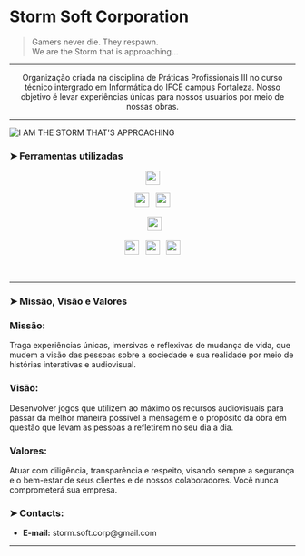 # **Storm Soft Corporation**

> Gamers never die. They respawn.<br>
> We are the Storm that is approaching... 

---

<p align='center'>
 Organização criada na disciplina de Práticas Profissionais III no curso técnico intergrado em Informática do IFCE campus Fortaleza.
Nosso objetivo é levar experiências únicas para nossos usuários por meio de nossas obras.</p>

---

  <img align='center' src="https://i.imgur.com/FGXnSlj.png" title="I AM THE STORM THAT'S APPROACHING"/>
<br>

### ➤ Ferramentas utilizadas
<p  align="center">

<img src="https://img.shields.io/badge/javascript%20-%23323330.svg?&style=for-the-badge&logo=javascript&logoColor=%23F7DF1E" height="25"/>
  </p>
  <p  align="center">

<img src="https://img.shields.io/badge/html5-%23E34F26.svg?style=for-the-badge&logo=html5&logoColor=white" height="25"/>  
  &nbsp;
<img src="https://img.shields.io/badge/css3-%231572B6.svg?style=for-the-badge&logo=css3&logoColor=white" height="25"/>
  </p>
  
  <p  align="center">
  &nbsp;
<img src="https://img.shields.io/badge/Visual%20Studio%20Code-0078d7.svg?style=for-the-badge&logo=visual-studio-code&logoColor=white" height="25"/>  
 </p>
 
 <p align="center">

  
<img src="https://img.shields.io/badge/github-%23121011.svg?style=for-the-badge&logo=github&logoColor=white" height="25">
  &nbsp;
<img src="https://img.shields.io/badge/git-%23F05033.svg?style=for-the-badge&logo=git&logoColor=white" height="25">
  &nbsp;
<img src="https://img.shields.io/badge/rpgmaker-0078D6?style=for-the-badge&logo=rpgmaker&logoColor=white" height="25">

</p>
<br>

---

### ➤ Missão, Visão e Valores

<h3> Missão: </h3> 
  <p> Traga experiências únicas, imersivas e reflexivas de mudança de vida, que mudem
  a visão das pessoas sobre a sociedade e sua realidade por meio de histórias interativas e
  audiovisual. </p>
  
<h3> Visão: </h3>
 <p> Desenvolver jogos que utilizem ao máximo os recursos audiovisuais para passar da melhor maneira possível
  a mensagem e o propósito da obra em questão que levam as pessoas a refletirem no seu dia a dia. </p>

<h3> Valores: </h3>
  <p> 
Atuar com diligência, transparência e respeito, visando sempre a segurança e o bem-estar de seus clientes e de nossos colaboradores.
  Você nunca comprometerá sua empresa. </p>

### ➤ Contacts:

<ul>
  <li> <b>E-mail:</b> storm.soft.corp@gmail.com </li>
</ul>

--- 
</div>
